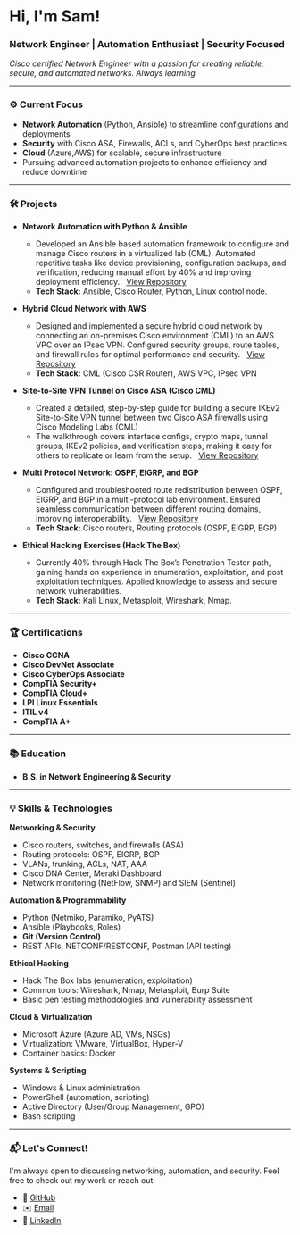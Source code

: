 <h1>Hi, I'm Sam!</h1>
<h3>Network Engineer | Automation Enthusiast | Security Focused</h3>

<p>
  <em>
    Cisco certified Network Engineer with a passion for 
    creating reliable, secure, and automated networks. Always learning.
  </em>
</p>

---

### ⚙️ Current Focus

- **Network Automation** (Python, Ansible) to streamline configurations and deployments  
- **Security** with Cisco ASA, Firewalls, ACLs, and CyberOps best practices  
- **Cloud** (Azure,AWS) for scalable, secure infrastructure  
- Pursuing advanced automation projects to enhance efficiency and reduce downtime

---

### 🛠️ Projects

- **Network Automation with Python & Ansible**  

  -  Developed an Ansible based automation framework to configure and manage Cisco routers in a virtualized lab (CML). Automated repetitive tasks like device provisioning, configuration backups, and verification, reducing manual effort by 40% and improving deployment efficiency.
    &nbsp;&nbsp;[View Repository](https://github.com/NetEngSam/Cisco-Ansible-Python-Lab)
  - **Tech Stack:** Ansible, Cisco Router, Python, Linux control node.

- **Hybrid Cloud Network with AWS**

  - Designed and implemented a secure hybrid cloud network by connecting an on-premises Cisco environment (CML) to an AWS VPC over an IPsec VPN. Configured security groups, route tables, and firewall rules for optimal performance and security. &nbsp;&nbsp;[View Repository](https://github.com/NetEngSam/Hybrid-Cloud-Network-with-AWS)
  - **Tech Stack:** CML (Cisco CSR Router), AWS VPC, IPsec VPN

- **Site-to-Site VPN Tunnel on Cisco ASA (Cisco CML)**
  -   Created a detailed, step-by-step guide for building a secure IKEv2 Site-to-Site VPN tunnel between two Cisco ASA firewalls using Cisco Modeling Labs (CML)
  -  The walkthrough covers interface configs, crypto maps, tunnel groups, IKEv2 policies, and verification steps, making it easy for others to replicate or learn from the setup. &nbsp;&nbsp;[View Repository](https://github.com/NetEngSam/-How-to-Set-Up-a-Site-to-Site-VPN-Tunnel-on-Cisco-ASA-CML-Lab-) 

- **Multi Protocol Network: OSPF, EIGRP, and BGP**

  -  Configured and troubleshooted route redistribution between OSPF, EIGRP, and BGP in a multi-protocol lab environment. Ensured seamless communication between different routing domains, improving interoperability.
      &nbsp;&nbsp;[View Repository](https://github.com/NetEngSam/Multi-Protocol-Network-OSPF-EIGRP-and-BGP)
  - **Tech Stack:** Cisco routers, Routing protocols (OSPF, EIGRP, BGP)

- **Ethical Hacking Exercises (Hack The Box)**   

  -  Currently 40% through Hack The Box’s Penetration Tester path, gaining hands on experience in enumeration, exploitation, and post exploitation techniques. Applied knowledge to assess and secure network vulnerabilities.
  -  **Tech Stack:** Kali Linux, Metasploit, Wireshark, Nmap.
---

### 🏆 Certifications

- **Cisco CCNA**   
- **Cisco DevNet Associate**
- **Cisco CyberOps Associate** 
- **CompTIA Security+**
-  **CompTIA Cloud+**
-  **LPI Linux Essentials**
-  **ITIL v4**
-  **CompTIA A+**

---

### 📚 Education

- **B.S. in Network Engineering & Security** 

---

### 💡 Skills & Technologies

**Networking & Security**  
- Cisco routers, switches, and firewalls (ASA)  
- Routing protocols: OSPF, EIGRP, BGP  
- VLANs, trunking, ACLs, NAT, AAA  
- Cisco DNA Center, Meraki Dashboard  
- Network monitoring (NetFlow, SNMP) and SIEM (Sentinel)

**Automation & Programmability**  
- Python (Netmiko, Paramiko, PyATS)  
- Ansible (Playbooks, Roles)  
- **Git (Version Control)**  
- REST APIs, NETCONF/RESTCONF, Postman (API testing)  


**Ethical Hacking**  
- Hack The Box labs (enumeration, exploitation)  
- Common tools: Wireshark, Nmap, Metasploit, Burp Suite  
- Basic pen testing methodologies and vulnerability assessment

**Cloud & Virtualization**  
- Microsoft Azure (Azure AD, VMs, NSGs)  
- Virtualization: VMware, VirtualBox, Hyper-V  
- Container basics: Docker 

**Systems & Scripting**  
- Windows & Linux administration  
- PowerShell (automation, scripting)  
- Active Directory (User/Group Management, GPO)  
- Bash scripting

---
<h3>📬 Let's Connect!</h3>
<p>
  I'm always open to discussing networking, automation, and security. Feel free to check out my work or reach out:
</p>

<ul>
  <li>🔗 <a href="https://github.com/NetEngSam" target="_blank">GitHub</a></li>
  <li>✉️ <a href="mailto:sammyarif@protonmail.com">Email</a></li>
  <li>💼 <a href="#">LinkedIn</a></li> 


<br/>




